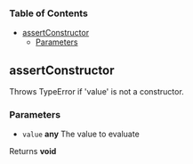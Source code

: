<!-- Generated by documentation.js. Update this documentation by updating the source code. -->

### Table of Contents

-   [assertConstructor][1]
    -   [Parameters][2]

## assertConstructor

Throws TypeError if 'value' is not a constructor.

### Parameters

-   `value` **any** The value to evaluate

Returns **void** 

[1]: #assertconstructor

[2]: #parameters
